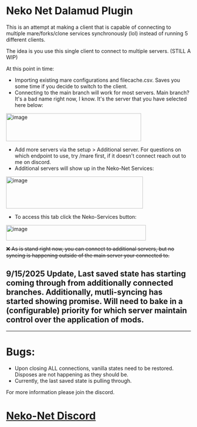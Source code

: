 # Neko Net Dalamud Plugin

This is an attempt at making a client that is capable of connecting to multiple mare/forks/clone services synchronously (lol) instead of running 5 different clients. 

The idea is you use this single client to connect to multiple servers. (STILL A WIP)

At this point in time:

- Importing existing mare configurations and filecache.csv. Saves you some time if you decide to switch to the client.
- Connecting to the main branch will work for most servers. Main branch? It's a bad name right now, I know. It's the server that you have selected here below:

  
<img width="368" height="76" alt="image" src="https://github.com/user-attachments/assets/9bcaa05f-4d1e-4dc1-bdeb-b112dfdaf99f" />

- Add more servers via the setup > Additional server. For questions on which endpoint to use, try /mare first, if it doesn't connect reach out to me on discord. 
- Additional servers will show up in the Neko-Net Services:
<img width="373" height="87" alt="image" src="https://github.com/user-attachments/assets/b96f4e28-f7e7-41c7-a11b-8f100964b3bd" />


- To access this tab click the Neko-Services button:


<img width="381" height="42" alt="image" src="https://github.com/user-attachments/assets/e7032fad-dab9-4e1c-9f54-9f70eb5f14ad" />

~~❌ As is stand right now, you can connect to additional servers, but no syncing is happening outside of the main server your connected to.~~

## 9/15/2025 Update, Last saved state has starting coming through from additionally connected branches.  Additionally, mutli-syncing has started showing promise. Will need to bake in a (configurable) priority for which server maintain control over the application of mods.


--------------------------------------------

# Bugs:
-  Upon closing ALL connections, vanilla states need to be restored. Disposes are not happening as they should be. 
-  Currently, the last saved state is pulling through.



For more information please join the discord.
# [Neko-Net Discord](https://discord.gg/5HVveFefcB)


